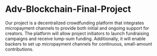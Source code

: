 # Adv-Blockchain-Final-Project
Our project is a decentralized crowdfunding platform that integrates micropayment channels to provide both initial and ongoing support for creators. The platform will allow project initiators to launch fundraising campaigns and receive lump-sum funding. 
Additionally, it will enable backers to set up micropayment channels for continuous, small-amount contributions.
